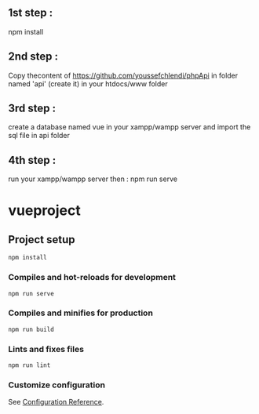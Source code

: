 ## 1st step : 
npm install
## 2nd step : 
Copy thecontent of https://github.com/youssefchlendi/phpApi in folder named 'api' (create it) in your htdocs/www folder
## 3rd step : 
create a database named vue in your xampp/wampp server and import the sql file in api folder 
## 4th step :
run your xampp/wampp server then : 
npm run serve


# vueproject

## Project setup
```
npm install
```

### Compiles and hot-reloads for development
```
npm run serve
```

### Compiles and minifies for production
```
npm run build
```

### Lints and fixes files
```
npm run lint
```

### Customize configuration
See [Configuration Reference](https://cli.vuejs.org/config/).
